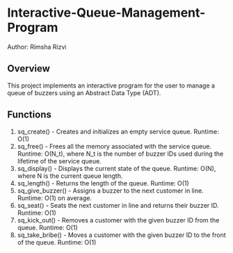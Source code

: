 # Interactive-Queue-Management-Program
Author: Rimsha Rizvi

## Overview
This project implements an interactive program for the user to manage a queue of buzzers using an Abstract Data Type (ADT).

## Functions
1. sq_create() - Creates and initializes an empty service queue. Runtime: O(1)
2. sq_free() - Frees all the memory associated with the service queue. Runtime: O(N_t), where N_t is the number of buzzer IDs used during the lifetime of the service queue.
3. sq_display() - Displays the current state of the queue. Runtime: O(N), where N is the current queue length.
4. sq_length() - Returns the length of the queue. Runtime: O(1)
5. sq_give_buzzer() - Assigns a buzzer to the next customer in line. Runtime: O(1) on average.
6. sq_seat() - Seats the next customer in line and returns their buzzer ID. Runtime: O(1)
7. sq_kick_out() - Removes a customer with the given buzzer ID from the queue. Runtime: O(1)
8. sq_take_bribe() - Moves a customer with the given buzzer ID to the front of the queue. Runtime: O(1)
